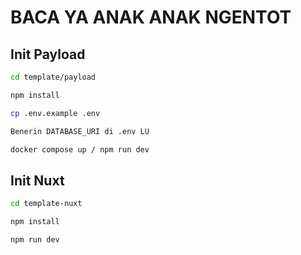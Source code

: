 # BACA YA ANAK ANAK NGENTOT

## Init Payload

```bash
cd template/payload
```

```bash
npm install
```

```bash
cp .env.example .env
```

```bash
Benerin DATABASE_URI di .env LU
```

```bash
docker compose up / npm run dev
```

## Init Nuxt

```bash
cd template-nuxt
```

```bash
npm install
```

```bash
npm run dev
```
